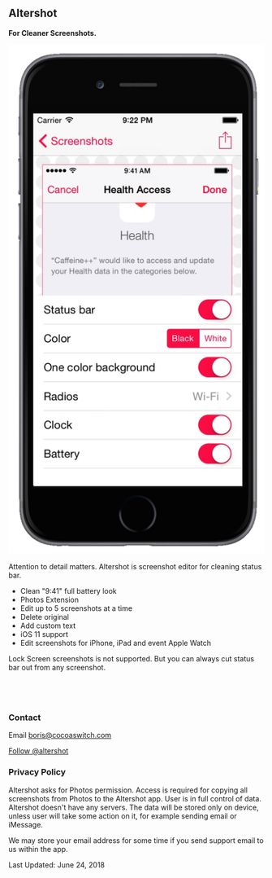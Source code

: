 ## Altershot
**For Cleaner Screenshots.**

<img src="/images/altershot_promo.png" srcset="/images/altershot_promo_2x.png 2x" alt="Black iPhone 6 with Altershot app"></img>

<p>
	Attention to detail matters. Altershot is screenshot editor 
	for cleaning status bar.
</p>
<ul>
	<li>Clean "9:41" full battery look</li>
	<li>Photos Extension</li>
	<li>Edit up to 5 screenshots at a time </li>
	<li>Delete original</li>
	<li>Add custom text</li>
	<li>iOS 11 support</li>
	<li>Edit screenshots for iPhone, iPad and event Apple Watch</li>
</ul>
<p>
	Lock Screen screenshots is not supported. 
	But you can always cut status bar out from any screenshot.
</p>

<a href="https://geo.itunes.apple.com/us/app/altershot-screenshot-editor/id911930618?mt=8&at=1010l4GJ" style="display:inline-block;overflow:hidden;background:url(https://linkmaker.itunes.apple.com/images/badges/en-us/badge_appstore-lrg.svg) no-repeat;width:165px;height:40px;"></a>

<h3 id="support">Contact</h3>

<p>
	Email <a href="mailto:boris@cocoaswitch.com">boris@cocoaswitch.com</a>
</p>

<a href="https://twitter.com/altershot">Follow @altershot</a> 

<h3 id="policy">Privacy Policy</h3>
<p>
	Altershot asks for Photos permission. Access is required for 
	copying all screenshots from Photos to the Altershot app. 
	User is in full control of data. Altershot doesn't have any 
	servers. The data will be stored only on device, unless user 
	will take some action on it, for example sending email or iMessage.
</p>
<p>
	We may store your email address for some time if you send 
	support email to us within the app.
</p>
<p>
	Last Updated: June 24, 2018
</p>
